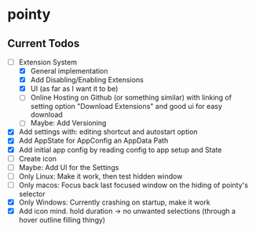 # pointy

## Current Todos

- [ ] Extension System
  - [x] General implementation
  - [x] Add Disabling/Enabling Extensions
  - [x] UI (as far as I want it to be)
  - [ ] Online Hosting on Github (or something similar) with linking of setting option "Download Extensions" and good ui for easy download
  - [ ] Maybe: Add Versioning
- [x] Add settings with: editing shortcut and autostart option
- [x] Add AppState for AppConfig an AppData Path
- [x] Add initial app config by reading config to app setup and State
- [ ] Create icon
- [ ] Maybe: Add UI for the Settings
- [ ] Only Linux: Make it work, then test hidden window
- [ ] Only macos: Focus back last focused window on the hiding of pointy's selector
- [x] Only Windows: Currently crashing on startup, make it work
- [x] Add icon mind. hold duration -> no unwanted selections (through a hover outline filling thingy)
